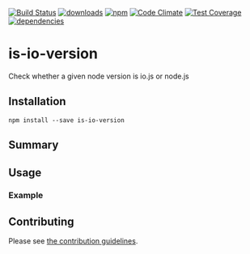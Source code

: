 [![Build Status](https://travis-ci.org/tandrewnichols/is-io-version.png)](https://travis-ci.org/tandrewnichols/is-io-version) [![downloads](http://img.shields.io/npm/dm/is-io-version.svg)](https://npmjs.org/package/is-io-version) [![npm](http://img.shields.io/npm/v/is-io-version.svg)](https://npmjs.org/package/is-io-version) [![Code Climate](https://codeclimate.com/github/tandrewnichols/is-io-version/badges/gpa.svg)](https://codeclimate.com/github/tandrewnichols/is-io-version) [![Test Coverage](https://codeclimate.com/github/tandrewnichols/is-io-version/badges/coverage.svg)](https://codeclimate.com/github/tandrewnichols/is-io-version) [![dependencies](https://david-dm.org/tandrewnichols/is-io-version.png)](https://david-dm.org/tandrewnichols/is-io-version)

# is-io-version

Check whether a given node version is io.js or node.js

## Installation

`npm install --save is-io-version`

## Summary

## Usage



### Example

## Contributing

Please see [the contribution guidelines](CONTRIBUTING.md).
